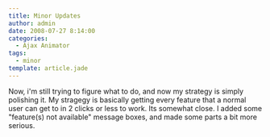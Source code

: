 ```yaml
---
title: Minor Updates
author: admin
date: 2008-07-27 8:14:00
categories:
  - Ajax Animator
tags: 
  - minor
template: article.jade
---
```


Now, i'm still trying to figure what to do, and now my strategy is simply polishing it. My stragegy is basically getting every feature that a normal user can get to in 2 clicks or less to work. Its somewhat close. I added some "feature(s) not available" message boxes, and made some parts a bit more serious.
